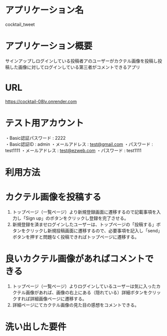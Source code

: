 # アプリケーション名
cocktail_tweet

# アプリケーション概要 
サインアップしログインしている投稿者アのユーザーがカクテル画像を投稿し投稿した画像に対してログインしている第三者がコメントできるアプリ

# URL
https://cocktail-08lv.onrender.com

# テスト用アカウント
・Basic認証パスワード : 2222  
・Basic認証ID : admin
・メールアドレス : test@gmail.com
・パスワード : test1111 
・メールアドレス : test@ezweb.com
・パスワード : test1111

# 利用方法

# カクテル画像を投稿する
1. トップページ（一覧ページ）より新規登録画面に遷移するので記載事項を入力し「Sign up」のボタンをクリックし登録を完了させる。
2. 新規登録を済ませログインしたユーザーは、トップページの「投稿する」ボタンをクリックし新規投稿画面に遷移するので、必要事項を記入し「send」ボタンを押すと問題なく投稿できればトップページに遷移する。

# 良いカクテル画像があればコメントできる
1. トップページ（一覧ページ）よりログインしているユーザーは気に入ったカクテル画像があれば、画像の右上にある（隠れている）詳細ボタンをクリックすれば詳細画像ページに遷移する。
2. 詳細ページにてカクテル画像の見た目の感想をコメントできる。

# 洗い出した要件
